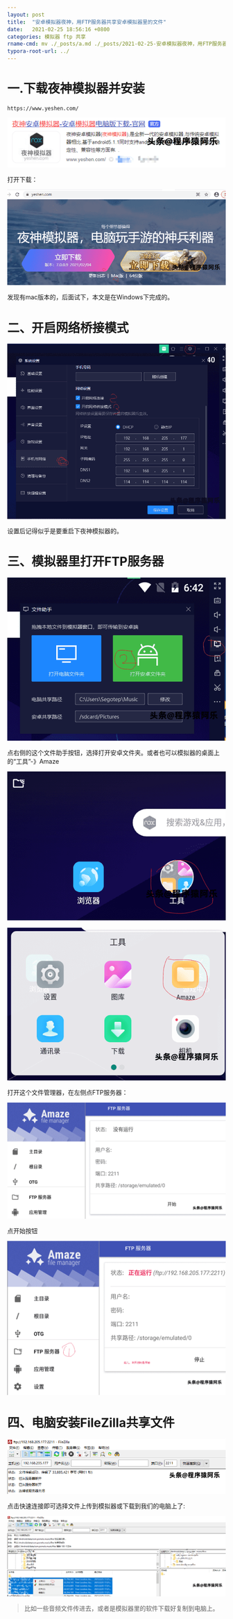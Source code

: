```yaml
---
layout: post
title:  "安卓模拟器夜神，用FTP服务器共享安卓模拟器里的文件"
date:   2021-02-25 18:56:16 +0800
categories: 模拟器 ftp 共享
rname-cmd: mv ./_posts/a.md ./_posts/2021-02-25-安卓模拟器夜神，用FTP服务器共享安卓模拟器里的文件.md
typora-root-url: ../
---
```


# 一.下载夜神模拟器并安装

```
https://www.yeshen.com/
```

![image-20210225183857241](/assets/2021-02-25-安卓模拟器夜神，用FTP服务器共享安卓模拟器里的文件.assets/image-20210225183857241.png)

打开下载：

![image-20210225183938163](/assets/2021-02-25-安卓模拟器夜神，用FTP服务器共享安卓模拟器里的文件.assets/image-20210225183938163.png)

发现有mac版本的，后面试下，本文是在Windows下完成的。

# 二、开启网络桥接模式

![image-20210225184107491](/assets/2021-02-25-安卓模拟器夜神，用FTP服务器共享安卓模拟器里的文件.assets/image-20210225184107491.png)

设置后记得似乎是要重启下夜神模拟器的。

# 三、模拟器里打开FTP服务器

![image-20210225184312335](/assets/2021-02-25-安卓模拟器夜神，用FTP服务器共享安卓模拟器里的文件.assets/image-20210225184312335.png)

点右侧的这个文件助手按钮，选择打开安卓文件夹。或者也可以模拟器的桌面上的“工具”-》Amaze

![image-20210225184421815](/assets/2021-02-25-安卓模拟器夜神，用FTP服务器共享安卓模拟器里的文件.assets/image-20210225184421815.png)

![image-20210225184433872](/assets/2021-02-25-安卓模拟器夜神，用FTP服务器共享安卓模拟器里的文件.assets/image-20210225184433872.png)

打开这个文件管理器，在左侧点FTP服务器：

![image-20210225184639497](/assets/2021-02-25-安卓模拟器夜神，用FTP服务器共享安卓模拟器里的文件.assets/image-20210225184639497.png)

点开始按钮

![image-20210225184601625](/assets/2021-02-25-安卓模拟器夜神，用FTP服务器共享安卓模拟器里的文件.assets/image-20210225184601625.png)

# 四、电脑安装FileZilla共享文件

![image-20210225184910575](/assets/2021-02-25-安卓模拟器夜神，用FTP服务器共享安卓模拟器里的文件.assets/image-20210225184910575.png)

点击快速连接即可选择文件上传到模拟器或下载到我们的电脑上了:

![image-20210225185334054](/assets/2021-02-25-安卓模拟器夜神，用FTP服务器共享安卓模拟器里的文件.assets/image-20210225185334054.png)

> 比如一些音频文件传进去，或者是模拟器里的软件下载好复制到电脑上。